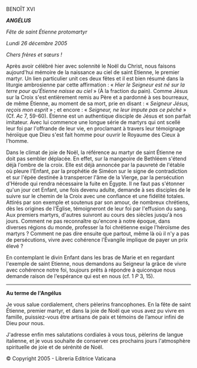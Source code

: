 BENOÎT XVI

***ANGÉLUS***

*Fête de saint Étienne protomartyr*

*Lundi 26 décembre 2005*

*Chers frères et sœurs !*

Après avoir célébré hier avec solennité le Noël du Christ, nous faisons aujourd'hui mémoire de la naissance au ciel de saint Etienne, le premier martyr. Un lien particulier unit ces deux fêtes et il est bien résumé dans la liturgie ambrosienne par cette affirmation : « *Hier le Seigneur est né sur la terre pour qu'Étienne naisse au ciel* » (À la fraction du pain). Comme Jésus sur la Croix s'est entièrement remis au Père et a pardonné à ses bourreaux, de même Étienne, au moment de sa mort, prie en disant : « *Seigneur Jésus, reçois mon esprit* » ; et encore : « *Seigneur, ne leur impute pas ce péché* » (Cf. *Ac* 7, 59-60). Étienne est un authentique disciple de Jésus et son parfait imitateur. Avec lui commence une longue série de martyrs qui ont scellé leur foi par l'offrande de leur vie, en proclamant à travers leur témoignage héroïque que Dieu s'est fait homme pour ouvrir le Royaume des Cieux à l'homme.

Dans le climat de joie de Noël, la référence au martyr de saint Étienne ne doit pas sembler déplacée. En effet, sur la mangeoire de Bethléem s'étend déjà l'ombre de la croix. Elle est déjà annoncée par la pauvreté de l'étable où pleure l'Enfant, par la prophétie de Siméon sur le signe de contradiction et sur l'épée destinée à transpercer l'âme de la Vierge, par la persécution d'Hérode qui rendra nécessaire la fuite en Égypte. Il ne faut pas s'étonner qu'un jour cet Enfant, une fois devenu adulte, demande à ses disciples de le suivre sur le chemin de la Croix avec une confiance et une fidélité totales. Attirés par son exemple et soutenus par son amour, de nombreux chrétiens, dès les origines de l'Église, témoigneront de leur foi par l'effusion du sang. Aux premiers martyrs, d'autres suivront au cours des siècles jusqu'à nos jours. Comment ne pas reconnaître qu'encore à notre époque, dans diverses régions du monde, professer la foi chrétienne exige l'héroïsme des martyrs ? Comment ne pas dire ensuite que partout, même là où il n'y a pas de persécutions, vivre avec cohérence l'Évangile implique de payer un prix élevé ?

En contemplant le divin Enfant dans les bras de Marie et en regardant l'exemple de saint Etienne, nous demandons au Seigneur la grâce de vivre avec cohérence notre foi, toujours prêts à répondre à quiconque nous demande raison de l'espérance qui est en nous (cf. 1 *P* 3, 15).

* * *

**Au terme de l'Angélus**

Je vous salue cordialement, chers pèlerins francophones. En la fête de saint Étienne, premier martyr, et dans la joie de Noël que vous avez pu vivre en famille, puissiez-vous être artisans de paix et témoins de l’amour infini de Dieu pour nous.

J'adresse enfin mes salutations cordiales à vous tous, pèlerins de langue italienne, et je vous souhaite de conserver ces prochains jours l'atmosphère spirituelle de joie et de sérénité de Noël.

© Copyright 2005 - Libreria Editrice Vaticana